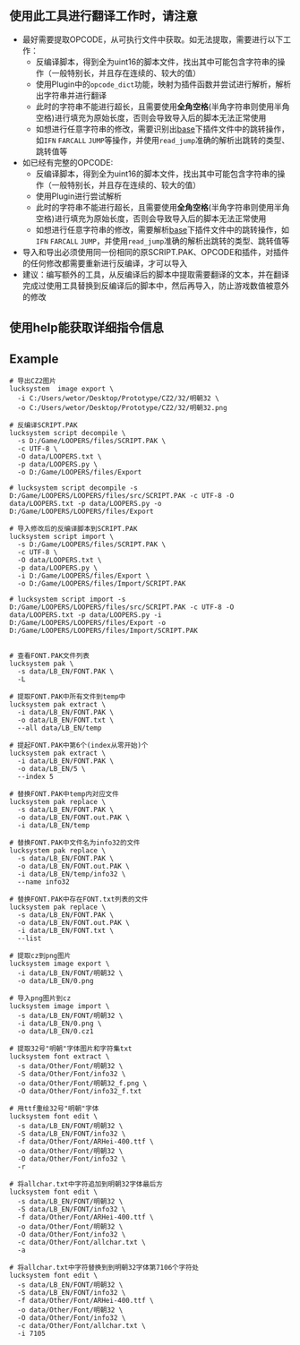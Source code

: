 ## 使用此工具进行翻译工作时，请注意

- 最好需要提取OPCODE，从可执行文件中获取。如无法提取，需要进行以下工作：
  - 反编译脚本，得到全为uint16的脚本文件，找出其中可能包含字符串的操作（一般特别长，并且存在连续的、较大的值）
  - 使用Plugin中的`opcode_dict`功能，映射为插件函数并尝试进行解析，解析出字符串并进行翻译
  - 此时的字符串不能进行超长，且需要使用**全角空格**(半角字符串则使用半角空格)进行填充为原始长度，否则会导致导入后的脚本无法正常使用
  - 如想进行任意字符串的修改，需要识别出[base](data/base)下插件文件中的跳转操作，如`IFN` `FARCALL` `JUMP`等操作，并使用`read_jump`准确的解析出跳转的类型、跳转值等
- 如已经有完整的OPCODE:
  - 反编译脚本，得到全为uint16的脚本文件，找出其中可能包含字符串的操作（一般特别长，并且存在连续的、较大的值）
  - 使用Plugin进行尝试解析
  - 此时的字符串不能进行超长，且需要使用**全角空格**(半角字符串则使用半角空格)进行填充为原始长度，否则会导致导入后的脚本无法正常使用
  - 如想进行任意字符串的修改，需要解析[base](data/base)下插件文件中的跳转操作，如`IFN` `FARCALL` `JUMP`，并使用`read_jump`准确的解析出跳转的类型、跳转值等
- 导入和导出必须使用同一份相同的原SCRIPT.PAK、OPCODE和插件，对插件的任何修改都需要重新进行反编译，才可以导入
- 建议：编写额外的工具，从反编译后的脚本中提取需要翻译的文本，并在翻译完成过使用工具替换到反编译后的脚本中，然后再导入，防止游戏数值被意外的修改
## 使用help能获取详细指令信息

## Example
```shell
# 导出CZ2图片
lucksystem  image export \
  -i C:/Users/wetor/Desktop/Prototype/CZ2/32/明朝32 \
  -o C:/Users/wetor/Desktop/Prototype/CZ2/32/明朝32.png

# 反编译SCRIPT.PAK
lucksystem script decompile \
  -s D:/Game/LOOPERS/files/SCRIPT.PAK \
  -c UTF-8 \
  -O data/LOOPERS.txt \
  -p data/LOOPERS.py \
  -o D:/Game/LOOPERS/files/Export

# lucksystem script decompile -s D:/Game/LOOPERS/LOOPERS/files/src/SCRIPT.PAK -c UTF-8 -O data/LOOPERS.txt -p data/LOOPERS.py -o D:/Game/LOOPERS/LOOPERS/files/Export

# 导入修改后的反编译脚本到SCRIPT.PAK
lucksystem script import \
  -s D:/Game/LOOPERS/files/SCRIPT.PAK \
  -c UTF-8 \
  -O data/LOOPERS.txt \
  -p data/LOOPERS.py \
  -i D:/Game/LOOPERS/files/Export \
  -o D:/Game/LOOPERS/files/Import/SCRIPT.PAK

# lucksystem script import -s D:/Game/LOOPERS/LOOPERS/files/src/SCRIPT.PAK -c UTF-8 -O data/LOOPERS.txt -p data/LOOPERS.py -i D:/Game/LOOPERS/LOOPERS/files/Export -o D:/Game/LOOPERS/LOOPERS/files/Import/SCRIPT.PAK


# 查看FONT.PAK文件列表
lucksystem pak \
  -s data/LB_EN/FONT.PAK \
  -L

# 提取FONT.PAK中所有文件到temp中
lucksystem pak extract \
  -i data/LB_EN/FONT.PAK \
  -o data/LB_EN/FONT.txt \
  --all data/LB_EN/temp

# 提起FONT.PAK中第6个(index从零开始)个
lucksystem pak extract \
  -i data/LB_EN/FONT.PAK \
  -o data/LB_EN/5 \
  --index 5

# 替换FONT.PAK中temp内对应文件
lucksystem pak replace \
  -s data/LB_EN/FONT.PAK \
  -o data/LB_EN/FONT.out.PAK \
  -i data/LB_EN/temp

# 替换FONT.PAK中文件名为info32的文件
lucksystem pak replace \
  -s data/LB_EN/FONT.PAK \
  -o data/LB_EN/FONT.out.PAK \
  -i data/LB_EN/temp/info32 \
  --name info32

# 替换FONT.PAK中存在FONT.txt列表的文件
lucksystem pak replace \
  -s data/LB_EN/FONT.PAK \
  -o data/LB_EN/FONT.out.PAK \
  -i data/LB_EN/FONT.txt \
  --list

# 提取cz到png图片
lucksystem image export \
  -i data/LB_EN/FONT/明朝32 \
  -o data/LB_EN/0.png

# 导入png图片到cz
lucksystem image import \
  -s data/LB_EN/FONT/明朝32 \
  -i data/LB_EN/0.png \
  -o data/LB_EN/0.cz1

# 提取32号"明朝"字体图片和字符集txt
lucksystem font extract \
  -s data/Other/Font/明朝32 \
  -S data/Other/Font/info32 \
  -o data/Other/Font/明朝32_f.png \
  -O data/Other/Font/info32_f.txt

# 用ttf重绘32号"明朝"字体
lucksystem font edit \
  -s data/LB_EN/FONT/明朝32 \
  -S data/LB_EN/FONT/info32 \
  -f data/Other/Font/ARHei-400.ttf \
  -o data/Other/Font/明朝32 \
  -O data/Other/Font/info32 \
  -r

# 将allchar.txt中字符追加到明朝32字体最后方
lucksystem font edit \
  -s data/LB_EN/FONT/明朝32 \
  -S data/LB_EN/FONT/info32 \
  -f data/Other/Font/ARHei-400.ttf \
  -o data/Other/Font/明朝32 \
  -O data/Other/Font/info32 \
  -c data/Other/Font/allchar.txt \
  -a

# 将allchar.txt中字符替换到到明朝32字体第7106个字符处
lucksystem font edit \
  -s data/LB_EN/FONT/明朝32 \
  -S data/LB_EN/FONT/info32 \
  -f data/Other/Font/ARHei-400.ttf \
  -o data/Other/Font/明朝32 \
  -O data/Other/Font/info32 \
  -c data/Other/Font/allchar.txt \
  -i 7105

```
